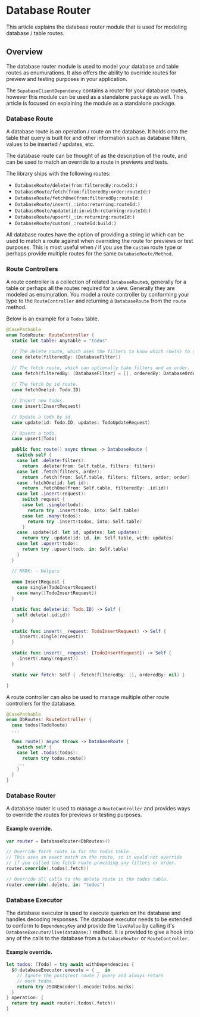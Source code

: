 # Database Router

This article explains the database router module that is used for modeling database / table
routes.

## Overview

The database router module is used to model your database and table routes as enumurations.
It also offers the ability to override routes for preview and testing purposes in your application.

The ``SupabaseClientDependency`` contains a router for your database routes, however this module can
be used as a standalone package as well.  This article is focused on explaining the module as a 
standalone package.

### Database Route

A database route is an operation / route on the database.  It holds onto the table that query
is built for and other information such as database filters, values to be inserted / updates,
etc.

The database route can be thought of as the description of the route, and can be used to match
an override to a route in previews and tests.

The library ships with the following routes:
- ``DatabaseRoute/delete(from:filteredBy:routeId:)``
- ``DatabaseRoute/fetch(from:filteredBy:order:routeId:)``
- ``DatabaseRoute/fetchOne(from:filteredBy:routeId:)``
- ``DatabaseRoute/insert(_:into:returning:routeId:)``
- ``DatabaseRoute/update(id:in:with:returning:routeId:)``
- ``DatabaseRoute/upsert(_:in:returning:routeId:)``
- ``DatabaseRoute/custom(_:routeId:build:)``

All database routes have the option of providing a string id which can be used to match a route
against when overriding the route for previews or test purposes.  This is most useful when / if
you use the `custom` route type or perhaps provide multiple routes for the same ``DatabaseRoute/Method``.

### Route Controllers

A route controller is a collection of related ``DatabaseRoute``s, generally for a table or perhaps all the routes
required for a view.  Generally they are modeled as enumuration.  You model a route controller by conforming
your type to the ``RouteController`` and returning a ``DatabaseRoute`` from
the `route` method.

Below is an example for a `Todos` table.

```swift
@CasePathable
enum TodoRoute: RouteController {
  static let table: AnyTable = "todos"

  // The delete route, which uses the filters to know which row(s) to delete.
  case delete(filteredBy: [DatabaseFilter])

  // The fetch route, which can optionally take filters and an order.
  case fetch(filteredBy: [DatabaseFilter] = [], orderedBy: DatabaseOrder?)
  
  // The fetch by id route.
  case fetchOne(id: Todo.ID)

  // Insert new todos.
  case insert(InsertRequest)

  // Update a todo by id.
  case update(id: Todo.ID, updates: TodoUpdateRequest)

  // Upsert a todo.
  case upsert(Todo)

  public func route() async throws -> DatabaseRoute {
    switch self {
    case let .delete(filters):
      return .delete(from: Self.table, filters: filters)
    case let .fetch(filters, order):
      return .fetch(from: Self.table, filters: filters, order: order)
    case .fetchOne(id: let id):
      return .fetchOne(from: Self.table, filteredBy: .id(id))
    case let .insert(request):
      switch request {
      case let .single(todo):
        return try .insert(todo, into: Self.table)
      case let .many(todos):
        return try .insert(todos, into: Self.table)
      }
    case .update(id: let id, updates: let updates):
      return try .update(id: id, in: Self.table, with: updates)
    case let .upsert(todo):
      return try .upsert(todo, in: Self.table)
    }
  }

  // MARK: - Helpers
  
  enum InsertRequest {
    case single(TodoInsertRequest)
    case many([TodoInsertRequest])
  }

  static func delete(id: Todo.ID) -> Self {
    self.delete(.id(id))
  }

  static func insert(_ request: TodoInsertRequest) -> Self {
    .insert(.single(request))
  }

  static func insert(_ request: [TodoInsertRequest]) -> Self {
    .insert(.many(request))
  }

  static var fetch: Self { .fetch(filteredBy: [], orderedBy: nil) }

}

```

A route controller can also be used to manage multiple other route controllers for the database.

```swift
@CasePathable
enum DbRoutes: RouteController {
  case todos(TodoRoute)
  ...

  func route() async throws -> DatabaseRoute {
    switch self {
    case let .todos(todos):
      return try todos.route()
    ...
    }
  }
}
```

### Database Router

A database router is used to manage a ``RouteController`` and provides ways to override
the routes for previews or testing purposes.

#### Example override.

```swift
var router = DatabaseRouter<DbRoutes>()

// Override fetch route in for the todos table.
// This uses an exact match on the route, so it would not override
// if you called the fetch route providing any filters or order.
router.override(.todos(.fetch))

// Override all calls to the delete route in the todos table.
router.override(.delete, in: "todos")

```

### Database Executor

The database executor is used to execute queries on the database and handles decoding
responses.  The database executor needs to be extended to conform to `DependencyKey` and
provide the `liveValue` by calling it's ``DatabaseExecutor/live(database:)`` method.  It
is provided to give a hook into any of the calls to the database from a ``DatabaseRouter``
or ``RouteController``.

#### Example override.

```swift
let todos: [Todo] = try await withDependencies {
  $0.databaseExecutor.execute = { _  in 
    // Ignore the postgrest route / query and always return
    // mock todos.
    return try JSONEncoder().encode(Todos.mocks)
  }
} operation: {
  return try await router(.todos(.fetch))
}
```
